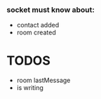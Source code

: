 ### socket must know about:

-   contact added
-   room created

# TODOS

-   room lastMessage
-   is writing
